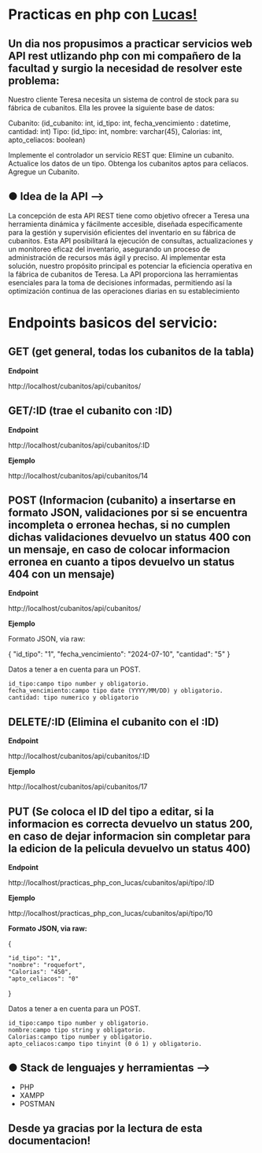 # Practicas en php con [Lucas!](https://github.com/LucasL2001)

## Un dia nos propusimos a practicar servicios web API rest utlizando php con mi compañero de la facultad y surgio la necesidad de resolver este problema:

<p> Nuestro cliente Teresa necesita un sistema de control de stock para su fábrica de cubanitos.
Ella les provee la siguiente base de datos:

Cubanito: (id_cubanito: int, id_tipo: int, fecha_vencimiento : datetime, cantidad: int)
Tipo: (id_tipo: int, nombre: varchar(45), Calorias: int, apto_celiacos: boolean)
 
Implemente el controlador un servicio REST que:
Elimine un cubanito.
Actualice los datos de un tipo.
Obtenga los cubanitos aptos para celíacos.
Agregue un Cubanito.
</p>

## ● Idea de la API -->
<p>La concepción de esta API REST tiene como objetivo ofrecer a Teresa una herramienta dinámica y fácilmente accesible, diseñada específicamente para la gestión y supervisión eficientes del inventario en su fábrica de cubanitos. Esta API posibilitará la ejecución de consultas, actualizaciones y un monitoreo eficaz del inventario, asegurando un proceso de administración de recursos más ágil y preciso. Al implementar esta solución, nuestro propósito principal es potenciar la eficiencia operativa en la fábrica de cubanitos de Teresa. La API proporciona las herramientas esenciales para la toma de decisiones informadas, permitiendo así la optimización continua de las operaciones diarias en su establecimiento</p>

# Endpoints basicos del servicio:

## GET (get general, todas los cubanitos de la tabla) 

__Endpoint__

<p> http://localhost/cubanitos/api/cubanitos/ </p>

## GET/:ID (trae el cubanito con :ID)

__Endpoint__

<p>http://localhost/cubanitos/api/cubanitos/:ID </p>

__Ejemplo__

<p> http://localhost/cubanitos/api/cubanitos/14 </p>

## POST (Informacion (cubanito) a insertarse en formato JSON, validaciones por si se encuentra incompleta o erronea hechas, si no cumplen dichas validaciones devuelvo un status 400 con un mensaje, en caso de colocar informacion erronea en cuanto a tipos devuelvo un status 404 con un mensaje)

__Endpoint__

<p> http://localhost/cubanitos/api/cubanitos/ </p>

__Ejemplo__
<p>Formato JSON, via raw:</p>
<p>
{
    "id_tipo": "1",
    "fecha_vencimiento": "2024-07-10",
    "cantidad": "5"
}
</p>

<p>
    Datos a tener a en cuenta para un POST.

    id_tipo:campo tipo number y obligatorio.
    fecha_vencimiento:campo tipo date (YYYY/MM/DD) y obligatorio.
    cantidad: tipo numerico y obligatorio
</p>

## DELETE/:ID (Elimina el cubanito con el :ID)

__Endpoint__

<p> http://localhost/cubanitos/api/cubanitos/:ID </p>

__Ejemplo__

<p> http://localhost/cubanitos/api/cubanitos/17 </p>


## PUT (Se coloca el ID del tipo a editar, si la informacion es correcta devuelvo un status 200, en caso de dejar informacion sin completar para la edicion de la pelicula devuelvo un status 400)

__Endpoint__

<p> http://localhost/practicas_php_con_lucas/cubanitos/api/tipo/:ID </p>

__Ejemplo__

<p> http://localhost/practicas_php_con_lucas/cubanitos/api/tipo/10 </p>

__Formato JSON, via raw:__
<p>
{
    
    "id_tipo": "1",
    "nombre": "roquefort",
    "Calorias": "450",
    "apto_celiacos": "0"

}
</p>

<p>
    Datos a tener a en cuenta para un POST.

    id_tipo:campo tipo number y obligatorio.
    nombre:campo tipo string y obligatorio.
    Calorias:campo tipo number y obligatorio.
    apto_celiacos:campo tipo tinyint (0 ó 1) y obligatorio.
    
</p>

## ● Stack de lenguajes y herramientas -->

<ul>
    <li>PHP</li>
    <li>XAMPP</li>
    <li>POSTMAN</li>
</ul>


## Desde ya gracias por la lectura de esta documentacion!
